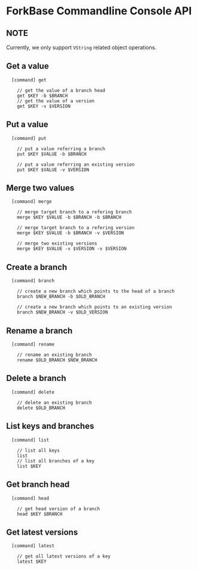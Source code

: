 # ForkBase Commandline Console API

## NOTE

Currently, we only support ``VString`` related object operations.

## <a name="get">Get a value</a>

```
  [command] get

    // get the value of a branch head
    get $KEY -b $BRANCH
    // get the value of a version
    get $KEY -v $VERSION
```

## <a name="put">Put a value</a>

```
  [command] put

    // put a value referring a branch
    put $KEY $VALUE -b $BRANCH

    // put a value referring an existing version
    put $KEY $VALUE -v $VERSION
```

## <a name="merge">Merge two values</a>

```
  [command] merge

    // merge target branch to a refering branch
    merge $KEY $VALUE -b $BRANCH -b $BRANCH

    // merge target branch to a refering version
    merge $KEY $VALUE -b $BRANCH -v $VERSION

    // merge two existing versions
    merge $KEY $VALUE -v $VERSION -v $VERSION
```

## <a name="branch">Create a branch</a>

```
  [command] branch

    // create a new branch which points to the head of a branch
    branch $NEW_BRANCH -b $OLD_BRANCH

    // create a new branch which points to an existing version
    branch $NEW_BRANCH -v $OLD_VERSION
```

## <a name="rename">Rename a branch</a>

```
  [command] rename

    // rename an existing branch
    rename $OLD_BRANCH $NEW_BRANCH
```

## <a name="delete">Delete a branch</a>

```
  [command] delete

    // delete an existing branch
    delete $OLD_BRANCH
```

## <a name="list">List keys and branches</a>

```
  [command] list

    // list all keys
    list
    // list all branches of a key
    list $KEY
```

## <a name="head">Get branch head</a>

```
  [command] head

    // get head version of a branch
    head $KEY $BRANCH
```

## <a name="latest">Get latest versions</a>

```
  [command] latest

    // get all latest versions of a key
    latest $KEY
```
